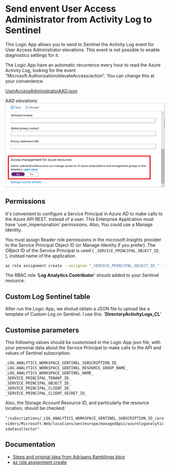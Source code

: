 # Send envent User Access Administrator from Activity Log to Sentinel

This Logic App allows you to send to Sentinel the Activity Log event for User Access Administrator elevations. This event is not possible to enable diagnostics settings for it.

The Logic App have an automatic recurrence every hour to read the Azure Activity Log, looking for the event "Microsoft.Authorization/elevateAccess/action". You can change this at your convenience.

[UserAccessAdministratorAAD.json](UserAccessAdministratorAAD.json)

AAD elevations
![](images/aad-properties-global-admin-setting.png)




## Permissions

It's convenient to configure a Service Principal in Azure AD to make calls to the Azure API REST. instead of a user. This Enterprise Application must have 'user_impersonation' permissions.
Also, You could use a Manage Identity.


You must assign Reader role permissions in the microsoft.Insights provider to the Service Principal Object ID (or Manage Identity if you prefer). The OBject ID of the Service Principal is used ( `_SERVICE_PRINCIPAL_OBJECT_ID_` ), instead name of the application.


```bash
az role assignment create --assignee "_SERVICE_PRINCIPAL_OBJECT_ID_" --role "Reader" --scope "/providers/Microsoft.Insights"
```

The RBAC role '**Log Analytics Contributor**' should added to your Sentinel resource.




## Custom Log Sentinel table

After run the Logic App, we sholud obtain a JSON file tu upload like a template of Custom Log on Sentinel.
I use this: '**DirectoryActivityLogs_CL**'




## Customise parameters

This following values should be customised in the Logic App json file, with your personal data about the Service Principal to make calls to the API and values of Sentinel subscription.

```
_LOG_ANALYTICS_WORKSPACE_SENTINEL_SUBSCRIPTION_ID_
_LOG_ANALYTICS_WORKSPACE_SENTINEL_RESOURCE_GROUP_NAME_
_LOG_ANALYTICS_WORKSPACE_SENTINEL_NAME_
_SERVICE_PRINCIPAL_TENANT_ID_
_SERVICE_PRINCIPAL_OBJECT_ID_
_SERVICE_PRINCIPAL_CLIENT_ID_
_SERVICE_PRINCIPAL_CLIENT_SECRET_ID_
```

Also, the Storage Account Resource ID, and particularly the resource location, should be checked:

`"/subscriptions/_LOG_ANALYTICS_WORKSPACE_SENTINEL_SUBSCRIPTION_ID_/providers/Microsoft.Web/locations/westeurope/managedApis/azureloganalyticsdatacollector"`





## Documentation

- [Steps and original idea from Adriaans Ramblings blog](https://adr.iaan.be/blog/adding-directory-activity-logs-to-microsoft-sentinel/)
- [az role assignment create](https://docs.microsoft.com/en-us/cli/azure/role/assignment?view=azure-cli-latest)

